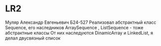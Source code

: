 # LR2
Муляр Александр Евгеньевич Б24-527
Реализовал абстрактный класс Sequence, его наследников ArraySequence , ListSequence - тоже абстрактные классы 
От них наследуются DinamicArray и LinkedList, я делал двусвязный список
